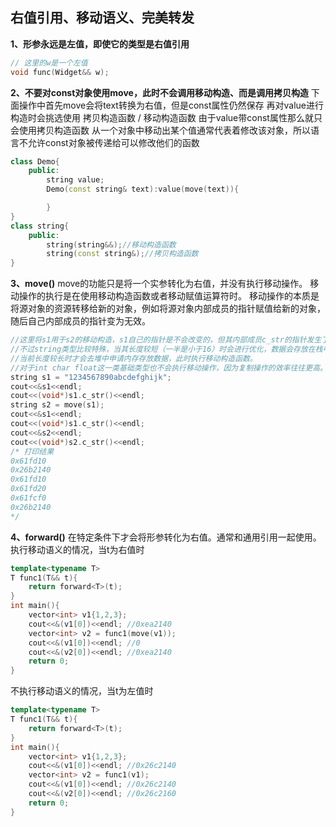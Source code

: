 ## 右值引用、移动语义、完美转发
**1、形参永远是左值，即使它的类型是右值引用**
```cpp
// 这里的w是一个左值
void func(Widget&& w);
```

**2、不要对const对象使用move，此时不会调用移动构造、而是调用拷贝构造**
下面操作中首先move会将text转换为右值，但是const属性仍然保存
再对value进行构造时会挑选使用 拷贝构造函数 / 移动构造函数
由于value带const属性那么就只会使用拷贝构造函数
从一个对象中移动出某个值通常代表着修改该对象，所以语言不允许const对象被传递给可以修改他们的函数
```cpp
class Demo{
    public:
        string value;
        Demo(const string& text):value(move(text)){

        }
}
class string{
    public:
        string(string&&);//移动构造函数
        string(const string&);//拷贝构造函数
}
```
**3、move()**
move的功能只是将一个实参转化为右值，并没有执行移动操作。
移动操作的执行是在使用移动构造函数或者移动赋值运算符时。
移动操作的本质是将源对象的资源转移给新的对象，例如将源对象内部成员的指针赋值给新的对象，随后自己内部成员的指针变为无效。
```cpp
//这里将s1用于s2的移动构造，s1自己的指针是不会改变的，但其内部成员c_str的指针发生了改变。
//不过string类型比较特殊，当其长度较短（一半是小于16）时会进行优化，数据会存放在栈中，此时执行复制构造函数。
//当前长度较长时才会去堆中申请内存存放数据，此时执行移动构造函数。
//对于int char float这一类基础类型也不会执行移动操作，因为复制操作的效率往往更高。
string s1 = "1234567890abcdefghijk";
cout<<&s1<<endl;
cout<<(void*)s1.c_str()<<endl;
string s2 = move(s1);
cout<<&s1<<endl;
cout<<(void*)s1.c_str()<<endl;
cout<<&s2<<endl;
cout<<(void*)s2.c_str()<<endl;
/* 打印结果
0x61fd10
0x26b2140
0x61fd10
0x61fd20
0x61fcf0
0x26b2140
*/
```
**4、forward()**
在特定条件下才会将形参转化为右值。通常和通用引用一起使用。
执行移动语义的情况，当t为右值时
```cpp
template<typename T>
T func1(T&& t){
    return forward<T>(t);
}
int main(){
    vector<int> v1{1,2,3};
    cout<<&(v1[0])<<endl; //0xea2140
    vector<int> v2 = func1(move(v1));
    cout<<&(v1[0])<<endl; //0
    cout<<&(v2[0])<<endl; //0xea2140
    return 0;
}
```
不执行移动语义的情况，当t为左值时
```cpp
template<typename T>
T func1(T&& t){
    return forward<T>(t);
}
int main(){
    vector<int> v1{1,2,3};
    cout<<&(v1[0])<<endl; //0x26c2140
    vector<int> v2 = func1(v1);
    cout<<&(v1[0])<<endl; //0x26c2140
    cout<<&(v2[0])<<endl; //0x26c2160
    return 0;
}
```